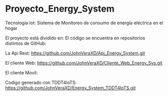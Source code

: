# Proyecto_Energy_System
Tecnología Iot: Sistema de Monitoreo de consumo de energía eléctrica en el hogar

El proyecto está dividido en:
El código se encuentra en repositorios distintos de GitHub:

La Api Rest:
https://github.com/JohnVeraXD/Api_Energy_System.git


El cliente Web:
https://github.com/JohnVeraXD/Cliente_Web_Energy_Sys.git


El cliente Movil:


Codigo generado con TDDT4IoTS:
https://github.com/JohnVeraXD/Energy_System_TDDT4IoTS.git
